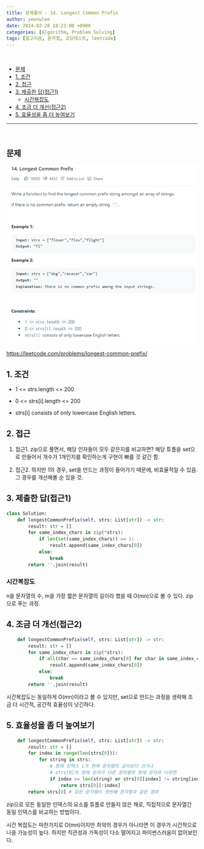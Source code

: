 ```yaml
---
title: 문제풀이 - 14. Longest Common Prefix
author: yeonwlee
date: 2024-02-28 18:23:00 +0900
categories: [Algorithm, Problem Solving]
tags: [알고리즘, 문자열, 코딩테스트, leetcode]
---
```


<br>

- [문제](#문제)
- [1. 조건](#1-조건)
- [2. 접근](#2-접근)
- [3. 제출한 답(접근1)](#3-제출한-답접근1)
  - [시간복잡도](#시간복잡도)
- [4. 조금 더 개선(접근2)](#4-조금-더-개선접근2)
- [5. 효율성을 좀 더 높여보기](#5-효율성을-좀-더-높여보기)

---

<br>

## 문제

![image alt 문제](/assets/img/post/2024-02-28-problemsolving-leetcode-14-longest-common-prefix/img0.png)

<https://leetcode.com/problems/longest-common-prefix/>

## 1. 조건

- 1 <= strs.length <= 200

- 0 <= strs[i].length <= 200

- strs[i] consists of only lowercase English letters.

## 2. 접근

1. 접근1. zip으로 풀면서, 해당 인자들이 모두 같은지를 비교하면?
   해당 튜플을 set으로 만들어서 개수가 1개인지를 확인하는게 구현이 빠를 것 같긴 함.

2. 접근2. 하지만 1의 경우, set을 만드는 과정이 들어가기 때문에, 비효율적일 수 있음.
   그 경우를 개선해볼 순 있을 것.

## 3. 제출한 답(접근1)

```python
class Solution:
    def longestCommonPrefix(self, strs: List[str]) -> str:
        result: str = []
        for same_index_chars in zip(*strs):
            if len(set(same_index_chars)) == 1:
                result.append(same_index_chars[0])
            else:
                break
        return ''.join(result)

```

### 시간복잡도

n을 문자열의 수, m을 가장 짧은 문자열의 길이라 했을 때
O(mn)으로 볼 수 있다. zip으로 푸는 과정.

## 4. 조금 더 개선(접근2)

```python
    def longestCommonPrefix(self, strs: List[str]) -> str:
        result: str = []
        for same_index_chars in zip(*strs):
            if all(char == same_index_chars[0] for char in same_index_chars):
                result.append(same_index_chars[0])
            else:
                break
        return ''.join(result)
```

시간복잡도는 동일하게 O(mn)이라고 볼 수 있지만, set으로 만드는 과정을 생략해 조금 더
시간적, 공간적 효율성이 낫긴하다.

## 5. 효율성을 좀 더 높여보기

```python
    def longestCommonPrefix(self, strs: List[str]) -> str:
        result: str = []
        for index in range(len(strs[0])):
            for string in strs:
                # 현재 인덱스 i가 현재 문자열의 길이보다 크거나
                # strs[0]의 현재 문자가 다른 문자열의 현재 문자와 다르면
                if index >= len(string) or strs[0][index] != string[index]:
                    return strs[0][:index]
        return strs[0] # 모든 문자열이 첫번째 문자열과 같은 경우
```

zip으로 모든 동일한 인덱스의 요소를 튜플로 만들지 않은 채로,
직접적으로 문자열간 동일 인덱스를 비교하는 방법이다.

시간 복잡도는 마찬가지로 O(mn)이지만
최악의 경우가 아니라면 이 경우가 시간적으로 나을 가능성이 높다.
하지만 직관성과 가독성이 다소 떨어지고 파이썬스러움이 없어보인다.
